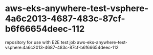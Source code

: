 # aws-eks-anywhere-test-vsphere-4a6c2013-4687-483c-87cf-b6f66654deec-112
repository for use with E2E test job aws-eks-anywhere-test-vsphere:4a6c2013-4687-483c-87cf-b6f66654deec-112
